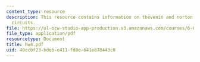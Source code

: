 ```yaml
---
content_type: resource
description: This resource contains information on thevenin and norton equivalent
  circuits.
file: https://ol-ocw-studio-app-production.s3.amazonaws.com/courses/6-071j-introduction-to-electronics-signals-and-measurement-spring-2006/40ccbf23bdebe411fd0e641e878443c0_hw4.pdf
file_type: application/pdf
resourcetype: Document
title: hw4.pdf
uid: 40ccbf23-bdeb-e411-fd0e-641e878443c0
---
```

